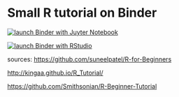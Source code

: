 # Small R tutorial on Binder

[![launch Binder with Juyter Notebook](https://mybinder.org/badge_logo.svg)](https://mybinder.org/v2/gh/StephanHolgerD/Binder_R_tutorial/HEAD)



[![launch Binder with RStudio](https://mybinder.org/badge_logo.svg)](https://mybinder.org/v2/gh/StephanHolgerD/Binder_R_tutorial/HEAD?urlpath=rstudio )

sources:
https://github.com/suneelpatel/R-for-Beginners

http://kingaa.github.io/R_Tutorial/

https://github.com/Smithsonian/R-Beginner-Tutorial
